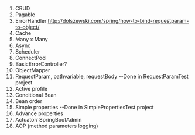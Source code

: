 1. CRUD
2. Pagable
3. ErrorHandler
	http://dolszewski.com/spring/how-to-bind-requestparam-to-object/
4. Cache
5. Many  x  Many
6. Async
7. Scheduler
8. ConnectPool 
9. BasicErrorController?
10. ObjectMapper
11. RequestParam, pathvariable, requestBody --Done in RequestParamTest project
12. Active profile
13. Conditional Bean
14. Bean order
15. Simple properties  --Done in SimplePropertiesTest project
16. Advance properties 
17. Actuator/ SpringBootAdmin
18. AOP (method parameters logging)